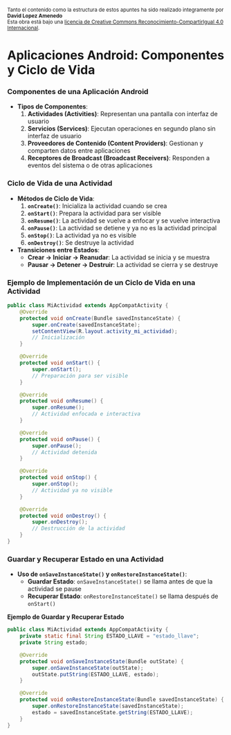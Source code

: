 <br>
<small>Tanto el contenido como la estructura de estos apuntes ha sido realizado integramente por <b>David Lopez Amenedo</b></small><br>
<small>Esta obra está bajo una <a href="https://creativecommons.org/licenses/by-sa/4.0/">licencia de Creative Commons Reconocimiento-CompartirIgual 4.0 Internacional</a>.</small>



# Aplicaciones Android: Componentes y Ciclo de Vida


### Componentes de una Aplicación Android

* **Tipos de Componentes**:
	1. **Actividades (Activities)**: Representan una pantalla con interfaz de usuario
	2. **Servicios (Services)**: Ejecutan operaciones en segundo plano sin interfaz de usuario
	3. **Proveedores de Contenido (Content Providers)**: Gestionan y comparten datos entre aplicaciones
	4. **Receptores de Broadcast (Broadcast Receivers)**: Responden a eventos del sistema o de otras aplicaciones

### Ciclo de Vida de una Actividad

* **Métodos de Ciclo de Vida**:
	1. **`onCreate()`**: Inicializa la actividad cuando se crea
	2. **`onStart()`**: Prepara la actividad para ser visible
	3. **`onResume()`**: La actividad se vuelve a enfocar y se vuelve interactiva
	4. **`onPause()`**: La actividad se detiene y ya no es la actividad principal
	5. **`onStop()`**: La actividad ya no es visible
	6. **`onDestroy()`**: Se destruye la actividad
* **Transiciones entre Estados**:
	+ **Crear → Iniciar → Reanudar**: La actividad se inicia y se muestra
	+ **Pausar → Detener → Destruir**: La actividad se cierra y se destruye

### Ejemplo de Implementación de un Ciclo de Vida en una Actividad
```java
public class MiActividad extends AppCompatActivity {
    @Override
    protected void onCreate(Bundle savedInstanceState) {
        super.onCreate(savedInstanceState);
        setContentView(R.layout.activity_mi_actividad);
        // Inicialización
    }

    @Override
    protected void onStart() {
        super.onStart();
        // Preparación para ser visible
    }

    @Override
    protected void onResume() {
        super.onResume();
        // Actividad enfocada e interactiva
    }

    @Override
    protected void onPause() {
        super.onPause();
        // Actividad detenida
    }

    @Override
    protected void onStop() {
        super.onStop();
        // Actividad ya no visible
    }

    @Override
    protected void onDestroy() {
        super.onDestroy();
        // Destrucción de la actividad
    }
}
```

### Guardar y Recuperar Estado en una Actividad

* **Uso de `onSaveInstanceState()` y `onRestoreInstanceState()`**:
	+ **Guardar Estado**: `onSaveInstanceState()` se llama antes de que la actividad se pause
	+ **Recuperar Estado**: `onRestoreInstanceState()` se llama después de `onStart()`

**Ejemplo de Guardar y Recuperar Estado**
```java
public class MiActividad extends AppCompatActivity {
    private static final String ESTADO_LLAVE = "estado_llave";
    private String estado;

    @Override
    protected void onSaveInstanceState(Bundle outState) {
        super.onSaveInstanceState(outState);
        outState.putString(ESTADO_LLAVE, estado);
    }

    @Override
    protected void onRestoreInstanceState(Bundle savedInstanceState) {
        super.onRestoreInstanceState(savedInstanceState);
        estado = savedInstanceState.getString(ESTADO_LLAVE);
    }
}
```